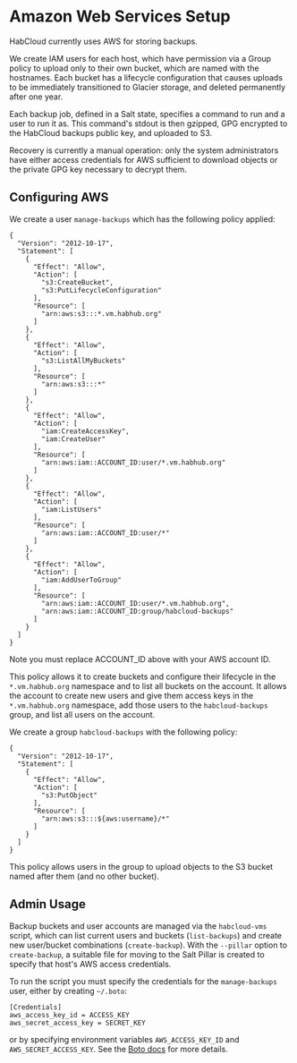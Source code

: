 # Amazon Web Services Setup

HabCloud currently uses AWS for storing backups.

We create IAM users for each host, which have permission via a Group policy to 
upload only to their own bucket, which are named with the hostnames. Each 
bucket has a lifecycle configuration that causes uploads to be immediately 
transitioned to Glacier storage, and deleted permanently after one year.

Each backup job, defined in a Salt state, specifies a command to run and a user 
to run it as. This command's stdout is then gzipped, GPG encrypted to the 
HabCloud backups public key, and uploaded to S3.

Recovery is currently a manual operation: only the system administrators have 
either access credentials for AWS sufficient to download objects or the private 
GPG key necessary to decrypt them.

## Configuring AWS

We create a user `manage-backups` which has the following policy applied:

```
{
  "Version": "2012-10-17",
  "Statement": [
    {
      "Effect": "Allow",
      "Action": [
        "s3:CreateBucket",
        "s3:PutLifecycleConfiguration"
      ],
      "Resource": [
        "arn:aws:s3:::*.vm.habhub.org"
      ]
    },
    {
      "Effect": "Allow",
      "Action": [
        "s3:ListAllMyBuckets"
      ],
      "Resource": [
        "arn:aws:s3:::*"
      ]
    },
    {
      "Effect": "Allow",
      "Action": [
        "iam:CreateAccessKey",
        "iam:CreateUser"
      ],
      "Resource": [
        "arn:aws:iam::ACCOUNT_ID:user/*.vm.habhub.org"
      ]
    },
    {
      "Effect": "Allow",
      "Action": [
        "iam:ListUsers"
      ],
      "Resource": [
        "arn:aws:iam::ACCOUNT_ID:user/*"
      ]
    },
    {
      "Effect": "Allow",
      "Action": [
        "iam:AddUserToGroup"
      ],
      "Resource": [
        "arn:aws:iam::ACCOUNT_ID:user/*.vm.habhub.org",
        "arn:aws:iam::ACCOUNT_ID:group/habcloud-backups"
      ]
    }
  ]
}
```

Note you must replace ACCOUNT_ID above with your AWS account ID.

This policy allows it to create buckets and configure their lifecycle in the 
`*.vm.habhub.org` namespace and to list all buckets on the account. It allows 
the account to create new users and give them access keys in the 
`*.vm.habhub.org` namespace, add those users to the `habcloud-backups` group, 
and list all users on the account.

We create a group `habcloud-backups` with the following policy:

```
{
  "Version": "2012-10-17",
  "Statement": [
    {
      "Effect": "Allow",
      "Action": [
        "s3:PutObject"
      ],
      "Resource": [
        "arn:aws:s3:::${aws:username}/*"
      ]
    }
  ]
}
```

This policy allows users in the group to upload objects to the S3 bucket named 
after them (and no other bucket).

## Admin Usage

Backup buckets and user accounts are managed via the `habcloud-vms` script, 
which can list current users and buckets (`list-backups`) and create new 
user/bucket combinations (`create-backup`). With the `--pillar` option to 
`create-backup`, a suitable file for moving to the Salt Pillar is created to 
specify that host's AWS access credentials.

To run the script you must specify the credentials for the `manage-backups` 
user, either by creating `~/.boto`:

```
[Credentials]
aws_access_key_id = ACCESS_KEY
aws_secret_access_key = SECRET_KEY
```

or by specifying environment variables `AWS_ACCESS_KEY_ID` and 
`AWS_SECRET_ACCESS_KEY`.
See the [Boto docs](http://docs.pythonboto.org/en/latest/boto_config_tut.html) 
for more details.
